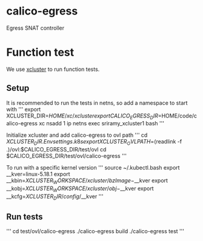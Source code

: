 # calico-egress
Egress SNAT controller

# Function test
We use [xcluster](https://github.com/Nordix/xcluster) to run function tests.

## Setup
It is recommended to run the tests in netns, so add a namespace to start with
'''
export XCLUSTER_DIR=$HOME/xc/xcluster
export CALICO_EGRESS_DIR=$HOME/code/calico-egress
xc nsadd 1
ip netns exec sriramy_xcluster1 bash
'''

Initialize xcluster and add calico-egress to ovl path
'''
cd $XCLUSTER_DIR
. Envsettings.k8s
export XCLUSTER_OVLPATH=$(readlink -f .)/ovl:$CALICO_EGRESS_DIR/test/ovl
cd $CALICO_EGRESS_DIR/test/ovl/calico-egress
'''

To run with a specific kernel version
'''
source ~/.kubectl.bash
export __kver=linux-5.18.1
export __kbin=$XCLUSTER_WORKSPACE/xcluster/bzImage-$__kver
export __kobj=$XCLUSTER_WORKSPACE/xcluster/obj-$__kver
export __kcfg=$XCLUSTER_DIR/config/$__kver
'''

## Run tests
'''
cd test/ovl/calico-egress
./calico-egress build
./calico-egress test
'''